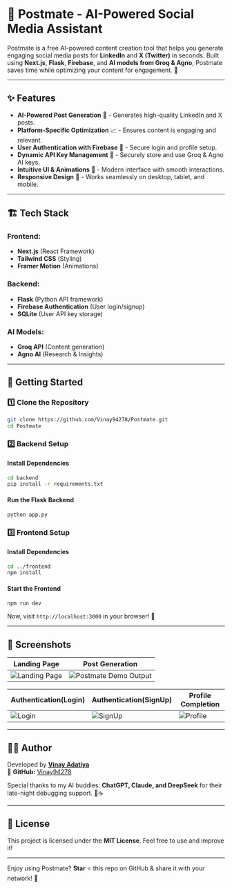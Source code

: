# 📢 Postmate - AI-Powered Social Media Assistant

Postmate is a free AI-powered content creation tool that helps you generate engaging social media posts for **LinkedIn** and **X (Twitter)** in seconds. Built using **Next.js**, **Flask**, **Firebase**, and **AI models from Groq & Agno**, Postmate saves time while optimizing your content for engagement. 🚀

---

## ✨ Features

- **AI-Powered Post Generation** 🧠 - Generates high-quality LinkedIn and X posts.
- **Platform-Specific Optimization** 📈 - Ensures content is engaging and relevant.
- **User Authentication with Firebase** 🔐 - Secure login and profile setup.
- **Dynamic API Key Management** 🔑 - Securely store and use Groq & Agno AI keys.
- **Intuitive UI & Animations** 🎨 - Modern interface with smooth interactions.
- **Responsive Design** 📱 - Works seamlessly on desktop, tablet, and mobile.

---

## 🏗️ Tech Stack

### Frontend:
- **Next.js** (React Framework)
- **Tailwind CSS** (Styling)
- **Framer Motion** (Animations)

### Backend:
- **Flask** (Python API framework)
- **Firebase Authentication** (User login/signup)
- **SQLite** (User API key storage)

### AI Models:
- **Groq API** (Content generation)
- **Agno AI** (Research & Insights)

---

## 🚀 Getting Started

### 1️⃣ Clone the Repository
```bash
git clone https://github.com/Vinay94278/Postmate.git
cd Postmate
```

### 2️⃣ Backend Setup
#### Install Dependencies
```bash
cd backend
pip install -r requirements.txt
```

#### Run the Flask Backend
```bash
python app.py
```

### 3️⃣ Frontend Setup
#### Install Dependencies
```bash
cd ../frontend
npm install
```

#### Start the Frontend
```bash
npm run dev
```

Now, visit `http://localhost:3000` in your browser! 🎉

---

## 📸 Screenshots

| Landing Page | Post Generation | 
|-------------|----------------|
| ![Landing Page](https://github.com/user-attachments/assets/8999c491-4071-46db-bb54-56b06b001139) | ![Postmate Demo Output](https://github.com/user-attachments/assets/b185eb43-3db2-4bc9-a5b7-e25c096adf6a) |

| Authentication(Login) |  Authentication(SignUp) | Profile Completion |
|-------------|----------------|----------------|
|![Login](https://github.com/user-attachments/assets/81573d63-e91e-4bfc-a199-e3b0879657f2)|![SignUp](https://github.com/user-attachments/assets/fcc9d57c-4e53-4f25-9d14-860d20664390)|![Profile](https://github.com/user-attachments/assets/28b2681c-2a35-424e-8473-3d05354909bd)|

---

## 👨‍💻 Author

Developed by **[Vinay Adatiya](https://www.linkedin.com/in/vinay-adatiya/)**  
🔗 **GitHub:** [Vinay94278](https://github.com/Vinay94278)  

Special thanks to my AI buddies: **ChatGPT, Claude, and DeepSeek** for their late-night debugging support. 🤖☕

---

## 📜 License

This project is licensed under the **MIT License**. Feel free to use and improve it!

---

Enjoy using Postmate? **Star** ⭐ this repo on GitHub & share it with your network! 🚀
